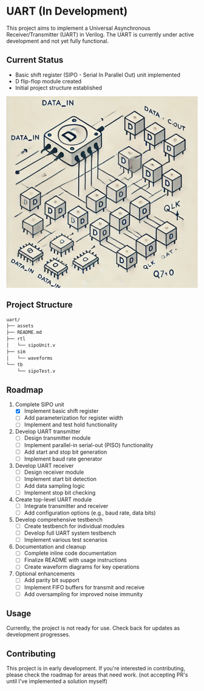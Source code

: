 # UART (In Development)

This project aims to implement a Universal Asynchronous Receiver/Transmitter (UART) in Verilog. The UART is currently under active development and not yet fully functional.

## Current Status

- Basic shift register (SIPO - Serial In Parallel Out) unit implemented
- D flip-flop module created
- Initial project structure established

![gpt_block_diagram](/assets/sipo.jpg) 

## Project Structure

```txt
uart/
├── assets
├── README.md
├── rtl
│   └── sipoUnit.v
├── sim
│   └── waveforms
└── tb
    └── sipoTest.v
```

## Roadmap

1. Complete SIPO unit
   - [x] Implement basic shift register
   - [ ] Add parameterization for register width
   - [ ] Implement and test hold functionality

2. Develop UART transmitter
   - [ ] Design transmitter module
   - [ ] Implement parallel-in serial-out (PISO) functionality
   - [ ] Add start and stop bit generation
   - [ ] Implement baud rate generator

3. Develop UART receiver
   - [ ] Design receiver module
   - [ ] Implement start bit detection
   - [ ] Add data sampling logic
   - [ ] Implement stop bit checking

4. Create top-level UART module
   - [ ] Integrate transmitter and receiver
   - [ ] Add configuration options (e.g., baud rate, data bits)

5. Develop comprehensive testbench
   - [ ] Create testbench for individual modules
   - [ ] Develop full UART system testbench
   - [ ] Implement various test scenarios

6. Documentation and cleanup
   - [ ] Complete inline code documentation
   - [ ] Finalize README with usage instructions
   - [ ] Create waveform diagrams for key operations

7. Optional enhancements
   - [ ] Add parity bit support
   - [ ] Implement FIFO buffers for transmit and receive
   - [ ] Add oversampling for improved noise immunity

## Usage

Currently, the project is not ready for use. Check back for updates as development progresses.

## Contributing

This project is in early development. If you're interested in contributing, please check the roadmap for areas that need work. (not accepting PR's until I've implemented a solution myself)
